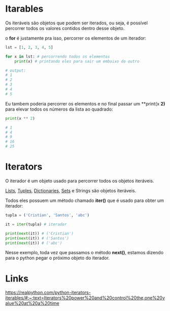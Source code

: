 # Itarables
Os iteráveis são objetos que podem ser iterados, ou seja, é possível percorrer todos os valores contidos dentro desse objeto.

o **for** é justamente pra isso, percorrer os elementos de um iterador:

```python
lst = [1, 2, 3, 4, 5]

for x in lst: # percorrendo todos os elementos
	print(x) # printando eles para sair um embaixo do outro

# output:
# 1
# 2
# 3
# 4
# 5
```

Eu tambem poderia percorrer os elementos e no final passar um **print(x **2)** para elevar todos os números da lista ao quadrado:

```python
print(x ** 2)

# 1
# 4
# 9
# 16
# 25
```


# Iterators
O iterador é um objeto usado para percorrer todos os objetos iteráveis.

[Lists](Lists.md), [Tuples](Tuples.md), [Dictionaries](Dictionaries.md), [Sets](Sets.md) e Strings são objetos iteráveis.

Todos eles possuem um método chamado **iter()** que é usado para obter um iterador:

```python
tupla = ('Cristian', 'Santos', 'abc')

it = iter(tupla) # iterador

print(next(it)) # ('Cristian')
print(next(it)) # ('Santos')
print(next(it)) # ('abc')
```

Nesse exemplo, toda vez que passamos o método **next()**, estamos dizendo para o python pegar o próximo objeto do iterador.

# Links
https://realpython.com/python-iterators-iterables/#:~:text=Iterators%20power%20and%20control%20the,one%20value%20at%20a%20time

